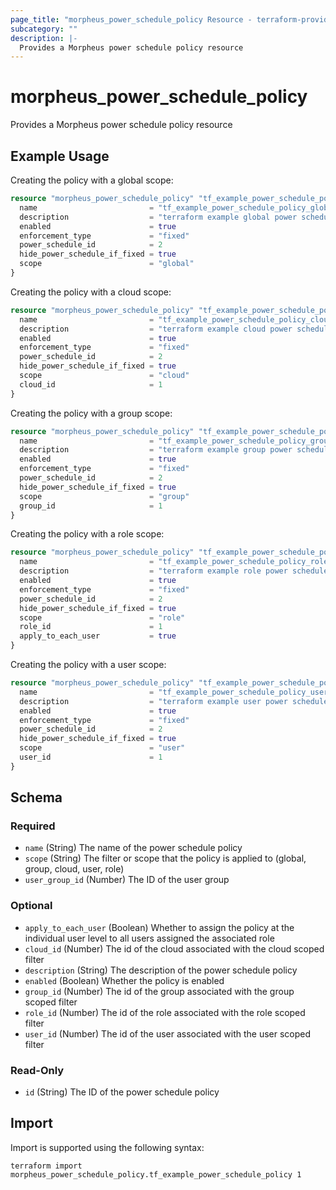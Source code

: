 ```yaml
---
page_title: "morpheus_power_schedule_policy Resource - terraform-provider-morpheus"
subcategory: ""
description: |-
  Provides a Morpheus power schedule policy resource
---
```


# morpheus_power_schedule_policy

Provides a Morpheus power schedule policy resource

## Example Usage

Creating the policy with a global scope:

```terraform
resource "morpheus_power_schedule_policy" "tf_example_power_schedule_policy_global" {
  name                         = "tf_example_power_schedule_policy_global"
  description                  = "terraform example global power schedule policy"
  enabled                      = true
  enforcement_type             = "fixed"
  power_schedule_id            = 2
  hide_power_schedule_if_fixed = true
  scope                        = "global"
}
```

Creating the policy with a cloud scope:

```terraform
resource "morpheus_power_schedule_policy" "tf_example_power_schedule_policy_cloud" {
  name                         = "tf_example_power_schedule_policy_cloud"
  description                  = "terraform example cloud power schedule policy"
  enabled                      = true
  enforcement_type             = "fixed"
  power_schedule_id            = 2
  hide_power_schedule_if_fixed = true
  scope                        = "cloud"
  cloud_id                     = 1
}
```

Creating the policy with a group scope:

```terraform
resource "morpheus_power_schedule_policy" "tf_example_power_schedule_policy_group" {
  name                         = "tf_example_power_schedule_policy_group"
  description                  = "terraform example group power schedule policy"
  enabled                      = true
  enforcement_type             = "fixed"
  power_schedule_id            = 2
  hide_power_schedule_if_fixed = true
  scope                        = "group"
  group_id                     = 1
}
```

Creating the policy with a role scope:

```terraform
resource "morpheus_power_schedule_policy" "tf_example_power_schedule_policy_role" {
  name                         = "tf_example_power_schedule_policy_role"
  description                  = "terraform example role power schedule policy"
  enabled                      = true
  enforcement_type             = "fixed"
  power_schedule_id            = 2
  hide_power_schedule_if_fixed = true
  scope                        = "role"
  role_id                      = 1
  apply_to_each_user           = true
}
```

Creating the policy with a user scope:

```terraform
resource "morpheus_power_schedule_policy" "tf_example_power_schedule_policy_user" {
  name                         = "tf_example_power_schedule_policy_user"
  description                  = "terraform example user power schedule policy"
  enabled                      = true
  enforcement_type             = "fixed"
  power_schedule_id            = 2
  hide_power_schedule_if_fixed = true
  scope                        = "user"
  user_id                      = 1
}
```

<!-- schema generated by tfplugindocs -->
## Schema

### Required

- `name` (String) The name of the power schedule policy
- `scope` (String) The filter or scope that the policy is applied to (global, group, cloud, user, role)
- `user_group_id` (Number) The ID of the user group

### Optional

- `apply_to_each_user` (Boolean) Whether to assign the policy at the individual user level to all users assigned the associated role
- `cloud_id` (Number) The id of the cloud associated with the cloud scoped filter
- `description` (String) The description of the power schedule policy
- `enabled` (Boolean) Whether the policy is enabled
- `group_id` (Number) The id of the group associated with the group scoped filter
- `role_id` (Number) The id of the role associated with the role scoped filter
- `user_id` (Number) The id of the user associated with the user scoped filter

### Read-Only

- `id` (String) The ID of the power schedule policy

## Import

Import is supported using the following syntax:

```shell
terraform import morpheus_power_schedule_policy.tf_example_power_schedule_policy 1
```
